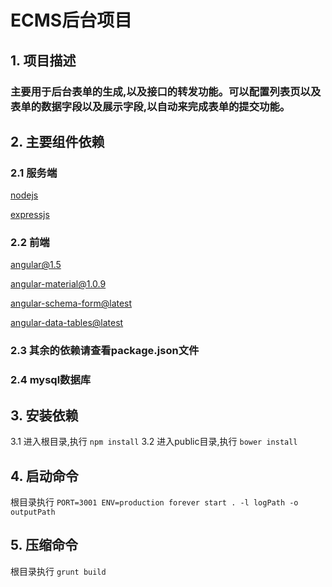# ECMS后台项目

## 1. 项目描述
### 主要用于后台表单的生成,以及接口的转发功能。可以配置列表页以及表单的数据字段以及展示字段,以自动来完成表单的提交功能。

## 2. 主要组件依赖
### 2.1 服务端
 [nodejs](http://nodejs.org)
 
 [expressjs](https://github.com/expressjs/expressjs.com)
### 2.2 前端
 [angular@1.5](https://github.com/angular/angular)
 
 [angular-material@1.0.9](https://github.com/webjars/angular-material)
 
 [angular-schema-form@latest](https://github.com/json-schema-form/angular-schema-form/blob/development/docs/index.md#form-defaults-in-schema)
 
 [angular-data-tables@latest](https://github.com/daniel-nagy/md-data-table)
### 2.3 其余的依赖请查看package.json文件
### 2.4 mysql数据库

## 3. 安装依赖
 3.1 进入根目录,执行 ```npm install```
 3.2 进入public目录,执行 ```bower install```

## 4. 启动命令 
 根目录执行 ```PORT=3001 ENV=production forever start . -l logPath -o outputPath```
## 5. 压缩命令 
 根目录执行 ```grunt build```